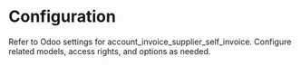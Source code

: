 # Configuration

Refer to Odoo settings for account_invoice_supplier_self_invoice. Configure related models, access rights, and options as needed.
